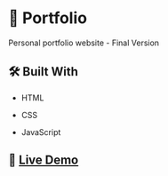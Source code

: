 # :seedling: Portfolio

Personal portfolio website - Final Version

## :hammer_and_wrench: Built With 

- HTML

- CSS

- JavaScript

## :rocket: <a href="https://popol2411.github.io/Portfolio/">Live Demo</a> 

